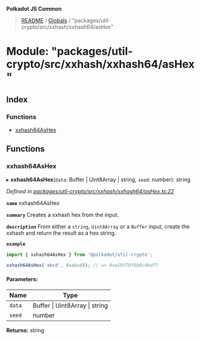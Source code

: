 **Polkadot JS Common**

> [README](../README.md) / [Globals](../globals.md) / "packages/util-crypto/src/xxhash/xxhash64/asHex"

# Module: "packages/util-crypto/src/xxhash/xxhash64/asHex"

## Index

### Functions

* [xxhash64AsHex](_packages_util_crypto_src_xxhash_xxhash64_ashex_.md#xxhash64ashex)

## Functions

### xxhash64AsHex

▸ **xxhash64AsHex**(`data`: Buffer \| Uint8Array \| string, `seed`: number): string

*Defined in [packages/util-crypto/src/xxhash/xxhash64/asHex.ts:22](https://github.com/polkadot-js/common/blob/ce964d2f/packages/util-crypto/src/xxhash/xxhash64/asHex.ts#L22)*

**`name`** xxhash64AsHex

**`summary`** Creates a xxhash hex from the input.

**`description`** 
From either a `string`, `Uint8Array` or a `Buffer` input, create the xxhash and return the result as a hex string.

**`example`** 
<BR>

```javascript
import { xxhash64AsHex } from '@polkadot/util-crypto';

xxhash64AsHex('abcd', 0xabcd)); // => 0xe29f70f8b8c96df7
```

#### Parameters:

Name | Type |
------ | ------ |
`data` | Buffer \| Uint8Array \| string |
`seed` | number |

**Returns:** string
